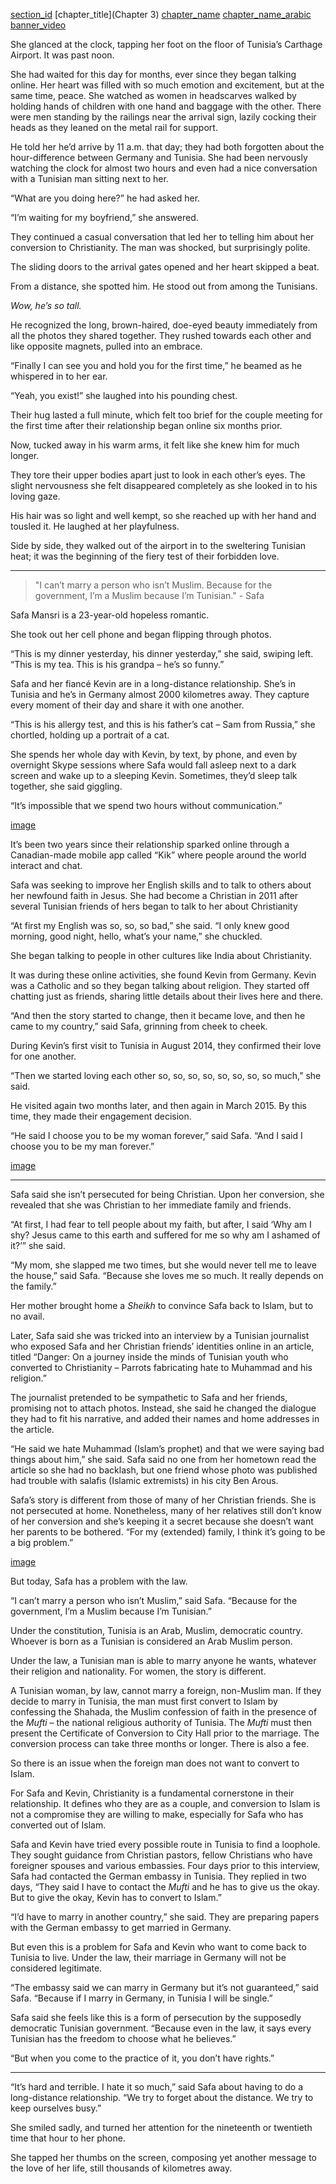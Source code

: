[section_id](safa)
[chapter_title](Chapter 3)
[chapter_name](Safa)
[chapter_name_arabic](صفاء)
[banner_video](content/04_Safa/video/Safa_CapHeader2.mp4)

She glanced at the clock, tapping her foot on the floor of Tunisia’s Carthage Airport. It was past noon.  

She had waited for this day for months, ever since they began talking online. Her heart was filled with so much emotion and excitement, but at the same time, peace. She watched as women in headscarves walked by holding hands of children with one hand and baggage with the other. There were men standing by the railings near the arrival sign, lazily cocking their heads as they leaned on the metal rail for support. 

He told her he’d arrive by 11 a.m. that day; they had both forgotten about the hour-difference between Germany and Tunisia. She had been nervously watching the clock for almost two hours and even had a nice conversation with a Tunisian man sitting next to her.

“What are you doing here?” he had asked her.

“I’m waiting for my boyfriend,” she answered. 

They continued a casual conversation that led her to telling him about her conversion to Christianity. The man was shocked, but surprisingly polite.

The sliding doors to the arrival gates opened and her heart skipped a beat. 

From a distance, she spotted him. He stood out from among the Tunisians.  

_Wow, he’s so tall._

He recognized the long, brown-haired, doe-eyed beauty immediately from all the photos they shared together. They rushed towards each other and like opposite magnets, pulled into an embrace.

“Finally I can see you and hold you for the first time,” he beamed as he whispered in to her ear.

“Yeah, you exist!” she laughed into his pounding chest. 

Their hug lasted a full minute, which felt too brief for the couple meeting for the first time after their relationship began online six months prior.  

Now, tucked away in his warm arms, it felt like she knew him for much longer. 

They tore their upper bodies apart just to look in each other’s eyes. The slight nervousness she felt disappeared completely as she looked in to his loving gaze. 

His hair was so light and well kempt, so she reached up with her hand and tousled it. He laughed at her playfulness. 

Side by side, they walked out of the airport in to the sweltering Tunisian heat; it was the beginning of the fiery test of their forbidden love. 

---

> "I can’t marry a person who isn’t Muslim. Because for the government, I’m a Muslim because I’m Tunisian." - Safa

Safa Mansri is a 23-year-old hopeless romantic.

She took out her cell phone and began flipping through photos. 

“This is my dinner yesterday, his dinner yesterday,” she said, swiping left. “This is my tea. This is his grandpa – he’s so funny.”

Safa and her fiancé Kevin are in a long-distance relationship. She’s in Tunisia and he’s in Germany almost 2000 kilometres away. They capture every moment of their day and share it with one another. 

“This is his allergy test, and this is his father’s cat – Sam from Russia,” she chortled, holding up a portrait of a cat.

She spends her whole day with Kevin, by text, by phone, and even by overnight Skype sessions where Safa would fall asleep next to a dark screen and wake up to a sleeping Kevin. Sometimes, they’d sleep talk together, she said giggling.

“It’s impossible that we spend two hours without communication.” 

[image](content/04_Safa/Safa_Cat.jpg "Safa laughed as she held up this picture. “It’s his cat. That day I was laughing so, so much.”")

It’s been two years since their relationship sparked online through a Canadian-made mobile app called “Kik” where people around the world interact and chat. 

Safa was seeking to improve her English skills and to talk to others about her newfound faith in Jesus. She had become a Christian in 2011 after several Tunisian friends of hers began to talk to her about Christianity

“At first my English was so, so, so bad,” she said. “I only knew good morning, good night, hello, what’s your name,” she chuckled. 

She began talking to people in other cultures like India about Christianity. 

It was during these online activities, she found Kevin from Germany. Kevin was a Catholic and so they began talking about religion. They started off chatting just as friends, sharing little details about their lives here and there.

“And then the story started to change, then it became love, and then he came to my country,” said Safa, grinning from cheek to cheek.

During Kevin’s first visit to Tunisia in August 2014, they confirmed their love for one another. 

“Then we started loving each other so, so, so, so, so, so, so, so much,” she said. 

He visited again two months later, and then again in March 2015. By this time, they made their engagement decision. 

“He said I choose you to be my woman forever,” said Safa. “And I said I choose you to be my man forever.” 

[image](content/04_Safa/Safa_Shell.jpg "A shell from Safa and Kevin’s most recent date on the beach. “We don’t throw anything from each other in the garbage, even the wrapper of chocolate. We still keep it.”")

---

Safa said she isn’t persecuted for being Christian. Upon her conversion, she revealed that she was Christian to her immediate family and friends. 

“At first, I had fear to tell people about my faith, but after, I said ‘Why am I shy? Jesus came to this earth and suffered for me so why am I ashamed of it?’” she said. 

“My mom, she slapped me two times, but she would never tell me to leave the house,” said Safa. “Because she loves me so much. It really depends on the family.” 

Her mother brought home a _Sheikh_ to convince Safa back to Islam, but to no avail. 

Later, Safa said she was tricked into an interview by a Tunisian journalist who exposed Safa and her Christian friends’ identities online in an article, titled “Danger: On a journey inside the minds of Tunisian youth who converted to Christianity – Parrots fabricating hate to Muhammad and his religion.” 

The journalist pretended to be sympathetic to Safa and her friends, promising not to attach photos. Instead, she said he changed the dialogue they had to fit his narrative, and added their names and home addresses in the article.  

“He said we hate Muhammad (Islam’s prophet) and that we were saying bad things about him,” she said. Safa said no one from her hometown read the article so she had no backlash, but one friend whose photo was published had trouble with salafis (Islamic extremists) in his city Ben Arous.

Safa’s story is different from those of many of her Christian friends.  She is not persecuted at home. Nonetheless, many of her relatives still don’t know of her conversion and she’s keeping it a secret because she doesn’t want her parents to be bothered.  “For my (extended) family, I think it’s going to be a big problem.”

[image](content/04_Safa/Safa_Website.jpg "The article that exposed Safa and her friends' Christian identities.")

But today, Safa has a problem with the law. 

“I can’t marry a person who isn’t Muslim,” said Safa. “Because for the government, I’m a Muslim because I’m Tunisian.” 

Under the constitution, Tunisia is an Arab, Muslim, democratic country. Whoever is born as a Tunisian is considered an Arab Muslim person. 

Under the law, a Tunisian man is able to marry anyone he wants, whatever their religion and nationality. For women, the story is different. 

A Tunisian woman, by law, cannot marry a foreign, non-Muslim man. If they decide to marry in Tunisia, the man must first convert to Islam by confessing the Shahada, the Muslim confession of faith in the presence of the _Mufti_ – the national religious authority of Tunisia. The _Mufti_ must then present the Certificate of Conversion to City Hall prior to the marriage. The conversion process can take three months or longer. There is also a fee.

So there is an issue when the foreign man does not want to convert to Islam.

For Safa and Kevin, Christianity is a fundamental cornerstone in their relationship. It defines who they are as a couple, and conversion to Islam is not a compromise they are willing to make, especially for Safa who has converted out of Islam. 

Safa and Kevin have tried every possible route in Tunisia to find a loophole. They sought guidance from Christian pastors, fellow Christians who have foreigner spouses and various embassies. Four days prior to this interview, Safa had contacted the German embassy in Tunisia. They replied in two days, “They said I have to contact the _Mufti_ and he has to give us the okay. But to give the okay, Kevin has to convert to Islam.” 

“I’d have to marry in another country,” she said. They are preparing papers with the German embassy to get married in Germany.

But even this is a problem for Safa and Kevin who want to come back to Tunisia to live. Under the law, their marriage in Germany will not be considered legitimate. 

“The embassy said we can marry in Germany but it’s not guaranteed,” said Safa. “Because if I marry in Germany, in Tunisia I will be single.” 

Safa said she feels like this is a form of persecution by the supposedly democratic Tunisian government. “Because even in the law, it says every Tunisian has the freedom to choose what he believes.”

“But when you come to the practice of it, you don’t have rights.” 

---

“It’s hard and terrible. I hate it so much,” said Safa about having to do a long-distance relationship. “We try to forget about the distance. We try to keep ourselves busy.” 

She smiled sadly, and turned her attention for the nineteenth or twentieth time that hour to her phone.

She tapped her thumbs on the screen, composing yet another message to the love of her life, still thousands of kilometres away. 








